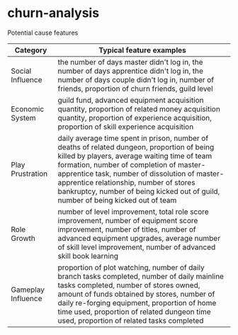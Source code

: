 # churn-analysis

Potential cause features

Category | Typical feature examples
---|---
Social Influence | the number of days master didn't log in, the number of days apprentice didn't log in, the number of days couple didn't log in, number of friends, proportion of churn friends, guild level
Economic System | guild fund, advanced equipment acquisition quantity, proportion of related money acquisition quantity, proportion of experience acquisition, proportion of skill experience acquisition
Play Prustration | daily average time spent in prison, number of deaths of related dungeon, proportion of being killed by players, average waiting time of team formation, number of completion of master-apprentice task, number of dissolution of master-apprentice relationship, number of stores bankruptcy, number of being kicked out of guild, number of being kicked out of team
Role Growth | number of level improvement, total role score improvement, number of equipment score improvement, number of titles, number of advanced equipment upgrades, average number of skill level improvement, number of advanced skill book learning
Gameplay Influence | proportion of plot watching, number of daily branch tasks completed, number of daily mainline tasks completed, number of stores owned, amount of funds obtained by stores, number of daily re-forging equipment, proportion of home time used, proportion of related dungeon time used, proportion of related tasks completed

